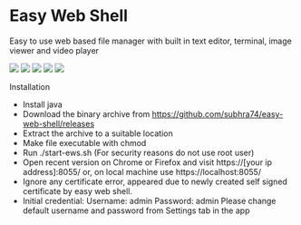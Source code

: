 # Easy Web Shell

Easy to use web based file manager with built in text editor, terminal, image viewer and video player

<img src="https://static-cdn.osdn.net/thumb/g/5/930/800x600_0.png">
<img src="https://static-cdn.osdn.net/thumb/g/5/932/800x600_0.png">
<img src="https://static-cdn.osdn.net/thumb/g/5/931/800x600_0.png">
<img src="https://static-cdn.osdn.net/thumb/g/5/933/800x600_0.png">
<img src="https://static-cdn.osdn.net/thumb/g/5/934/180x135_0.png">

Installation
- Install java
- Download the binary archive from https://github.com/subhra74/easy-web-shell/releases
- Extract the archive to a suitable location
- Make file executable with chmod
- Run ./start-ews.sh (For security reasons do not use root user)
- Open recent version on Chrome or Firefox and visit https://[your ip address]:8055/ or, on local machine use https://localhost:8055/
- Ignore any certificate error, appeared due to newly created self signed certificate by easy web shell.
- Initial credential: 
				Username: admin
				Password: admin
  Please change default username and password from Settings tab in the app

